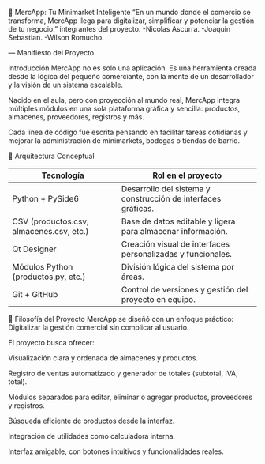 🛒 MercApp: Tu Minimarket Inteligente
“En un mundo donde el comercio se transforma, MercApp llega para digitalizar, simplificar y potenciar la gestión de tu negocio.”
integrantes del proyecto.
-Nicolas Ascurra.
-Joaquin Sebastian.
-Wilson Romucho.

— Manifiesto del Proyecto

Introducción
MercApp no es solo una aplicación. Es una herramienta creada desde la lógica del pequeño comerciante, con la mente de un desarrollador y la visión de un sistema escalable.

Nacido en el aula, pero con proyección al mundo real, MercApp integra múltiples módulos en una sola plataforma gráfica y sencilla: productos, almacenes, proveedores, registros y más.

Cada línea de código fue escrita pensando en facilitar tareas cotidianas y mejorar la administración de minimarkets, bodegas o tiendas de barrio.

🧱 Arquitectura Conceptual

| Tecnología                               | Rol en el proyecto                                                         |
|------------------------------------------|----------------------------------------------------------------------------|
| Python + PySide6                         | Desarrollo del sistema y construcción de interfaces gráficas.              |
| CSV (productos.csv, almacenes.csv, etc.) | Base de datos editable y ligera para almacenar información.                |
| Qt Designer                              | Creación visual de interfaces personalizadas y funcionales.                |
| Módulos Python (productos.py, etc.)      | División lógica del sistema por áreas.                                     |
| Git + GitHub                             | Control de versiones y gestión del proyecto en equipo.                     |


🎯 Filosofía del Proyecto
MercApp se diseñó con un enfoque práctico:
Digitalizar la gestión comercial sin complicar al usuario.

El proyecto busca ofrecer:

Visualización clara y ordenada de almacenes y productos.

Registro de ventas automatizado y generador de totales (subtotal, IVA, total).

Módulos separados para editar, eliminar o agregar productos, proveedores y registros.

Búsqueda eficiente de productos desde la interfaz.

Integración de utilidades como calculadora interna.

Interfaz amigable, con botones intuitivos y funcionalidades reales.
